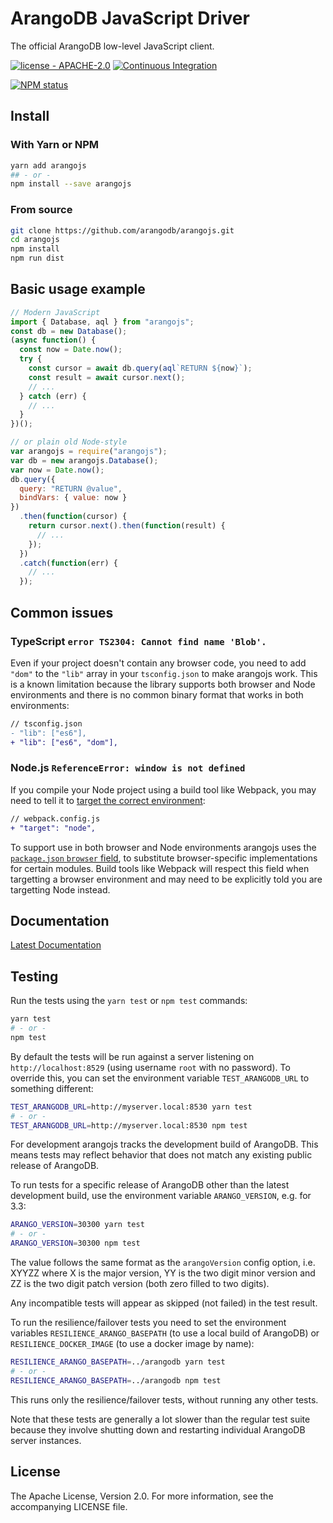 # ArangoDB JavaScript Driver

The official ArangoDB low-level JavaScript client.

[![license - APACHE-2.0](https://img.shields.io/npm/l/arangojs.svg)](http://opensource.org/licenses/APACHE-2.0)
[![Continuous Integration](https://github.com/arangodb/arangojs/workflows/Continuous%20Integration/badge.svg)](https://github.com/arangodb/arangojs/actions?query=workflow:"Continuous+Integration")

[![NPM status](https://nodei.co/npm/arangojs.png?downloads=true&stars=true)](https://npmjs.org/package/arangojs)

## Install

### With Yarn or NPM

```sh
yarn add arangojs
## - or -
npm install --save arangojs
```

### From source

```sh
git clone https://github.com/arangodb/arangojs.git
cd arangojs
npm install
npm run dist
```

## Basic usage example

```js
// Modern JavaScript
import { Database, aql } from "arangojs";
const db = new Database();
(async function() {
  const now = Date.now();
  try {
    const cursor = await db.query(aql`RETURN ${now}`);
    const result = await cursor.next();
    // ...
  } catch (err) {
    // ...
  }
})();

// or plain old Node-style
var arangojs = require("arangojs");
var db = new arangojs.Database();
var now = Date.now();
db.query({
  query: "RETURN @value",
  bindVars: { value: now }
})
  .then(function(cursor) {
    return cursor.next().then(function(result) {
      // ...
    });
  })
  .catch(function(err) {
    // ...
  });
```

## Common issues

### TypeScript `error TS2304: Cannot find name 'Blob'.`

Even if your project doesn't contain any browser code, you need to add `"dom"`
to the `"lib"` array in your `tsconfig.json` to make arangojs work. This is a
known limitation because the library supports both browser and Node
environments and there is no common binary format that works in
both environments:

```diff
// tsconfig.json
- "lib": ["es6"],
+ "lib": ["es6", "dom"],
```

### Node.js `ReferenceError: window is not defined`

If you compile your Node project using a build tool like Webpack, you may need
to tell it to
[target the correct environment](https://webpack.js.org/configuration/target/):

```diff
// webpack.config.js
+ "target": "node",
```

To support use in both browser and Node environments arangojs uses the
[`package.json` `browser` field](https://github.com/defunctzombie/package-browser-field-spec),
to substitute browser-specific implementations for certain modules.
Build tools like Webpack will respect this field when targetting a browser
environment and may need to be explicitly told you are targetting Node instead.

## Documentation

[Latest Documentation](https://www.arangodb.com/docs/stable/drivers/js.html)

## Testing

Run the tests using the `yarn test` or `npm test` commands:

```sh
yarn test
# - or -
npm test
```

By default the tests will be run against a server listening on
`http://localhost:8529` (using username `root` with no password). To
override this, you can set the environment variable `TEST_ARANGODB_URL` to
something different:

```sh
TEST_ARANGODB_URL=http://myserver.local:8530 yarn test
# - or -
TEST_ARANGODB_URL=http://myserver.local:8530 npm test
```

For development arangojs tracks the development build of ArangoDB. This means
tests may reflect behavior that does not match any existing public release of
ArangoDB.

To run tests for a specific release of ArangoDB other than the latest
development build, use the environment variable `ARANGO_VERSION`, e.g. for 3.3:

```sh
ARANGO_VERSION=30300 yarn test
# - or -
ARANGO_VERSION=30300 npm test
```

The value follows the same format as the `arangoVersion` config option,
i.e. XYYZZ where X is the major version, YY is the two digit minor version
and ZZ is the two digit patch version (both zero filled to two digits).

Any incompatible tests will appear as skipped (not failed) in the test result.

To run the resilience/failover tests you need to set the environment variables
`RESILIENCE_ARANGO_BASEPATH` (to use a local build of ArangoDB) or
`RESILIENCE_DOCKER_IMAGE` (to use a docker image by name):

```sh
RESILIENCE_ARANGO_BASEPATH=../arangodb yarn test
# - or -
RESILIENCE_ARANGO_BASEPATH=../arangodb npm test
```

This runs only the resilience/failover tests, without running any other tests.

Note that these tests are generally a lot slower than the regular test suite
because they involve shutting down and restarting individual ArangoDB server
instances.

## License

The Apache License, Version 2.0. For more information, see the accompanying
LICENSE file.
